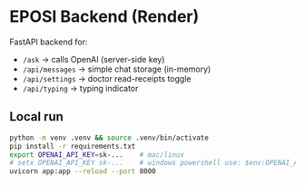 # EPOSI Backend (Render)

FastAPI backend for:
- `/ask` → calls OpenAI (server-side key)
- `/api/messages` → simple chat storage (in-memory)
- `/api/settings` → doctor read-receipts toggle
- `/api/typing` → typing indicator

## Local run
```bash
python -m venv .venv && source .venv/bin/activate
pip install -r requirements.txt
export OPENAI_API_KEY=sk-...    # mac/linux
# setx OPENAI_API_KEY sk-...    # windows powershell use: $env:OPENAI_API_KEY="sk-..."
uvicorn app:app --reload --port 8000
